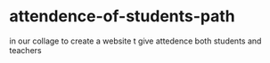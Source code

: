 # attendence-of-students-path
in our collage to create a website t give attedence  both students and teachers
